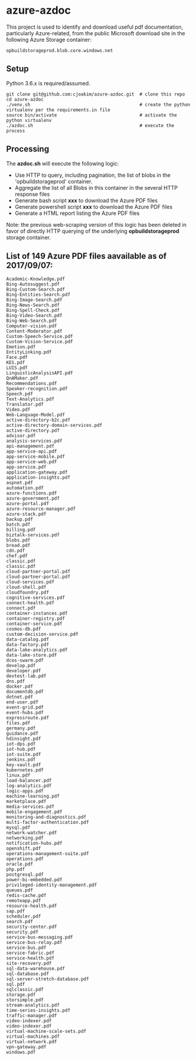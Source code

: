 # azure-azdoc

This project is used to identify and download useful pdf documentation,
particularly Azure-related, from the public Microsoft download site in the
following Azure Storage container:

```
opbuildstorageprod.blob.core.windows.net
```

## Setup

Python 3.6.x is required/assumed.

```
git clone git@github.com:cjoakim/azure-azdoc.git  # clone this repo
cd azure-azdoc
./venv.sh                                         # create the python virtualenv per the requirements.in file
source bin/activate                               # activate the python virtualenv
./azdoc.sh                                        # execute the process
```

## Processing

The **azdoc.sh** will execute the following logic:

- Use HTTP to query, including pagination, the list of blobs in the 'opbuildstorageprod' container.
- Aggregate the list of all Blobs in this container in the several HTTP response files
- Generate bash script **xxx** to download the Azure PDF files
- Generate powershell script **xxx** to download the Azure PDF files
- Generate a HTML report listing the Azure PDF files

Note: the previous web-scraping version of this logic has been deleted in favor of
directly HTTP querying of the underlying **opbuildstorageprod** storage container.

## List of 149 Azure PDF files aavailable as of 2017/09/07:

```
Academic-Knowledge.pdf
Bing-Autosuggest.pdf
Bing-Custom-Search.pdf
Bing-Entities-Search.pdf
Bing-Image-Search.pdf
Bing-News-Search.pdf
Bing-Spell-Check.pdf
Bing-Video-Search.pdf
Bing-Web-Search.pdf
Computer-vision.pdf
Content-Moderator.pdf
Custom-Speech-Service.pdf
Custom-Vision-Service.pdf
Emotion.pdf
EntityLinking.pdf
Face.pdf
KES.pdf
LUIS.pdf
LinguisticAnalysisAPI.pdf
QnAMaker.pdf
Recommendations.pdf
Speaker-recognition.pdf
Speech.pdf
Text-Analytics.pdf
Translator.pdf
Video.pdf
Web-Language-Model.pdf
active-directory-b2c.pdf
active-directory-domain-services.pdf
active-directory.pdf
advisor.pdf
analysis-services.pdf
api-management.pdf
app-service-api.pdf
app-service-mobile.pdf
app-service-web.pdf
app-service.pdf
application-gateway.pdf
application-insights.pdf
aspnet.pdf
automation.pdf
azure-functions.pdf
azure-government.pdf
azure-portal.pdf
azure-resource-manager.pdf
azure-stack.pdf
backup.pdf
batch.pdf
billing.pdf
biztalk-services.pdf
blobs.pdf
bread.pdf
cdn.pdf
chef.pdf
classic.pdf
classic.pdf
cloud-partner-portal.pdf
cloud-partner-portal.pdf
cloud-services.pdf
cloud-shell.pdf
cloudfoundry.pdf
cognitive-services.pdf
connect-health.pdf
connect.pdf
container-instances.pdf
container-registry.pdf
container-service.pdf
cosmos-db.pdf
custom-decision-service.pdf
data-catalog.pdf
data-factory.pdf
data-lake-analytics.pdf
data-lake-store.pdf
dcos-swarm.pdf
develop.pdf
developer.pdf
devtest-lab.pdf
dns.pdf
docker.pdf
documentdb.pdf
dotnet.pdf
end-user.pdf
event-grid.pdf
event-hubs.pdf
expressroute.pdf
files.pdf
germany.pdf
guidance.pdf
hdinsight.pdf
iot-dps.pdf
iot-hub.pdf
iot-suite.pdf
jenkins.pdf
key-vault.pdf
kubernetes.pdf
linux.pdf
load-balancer.pdf
log-analytics.pdf
logic-apps.pdf
machine-learning.pdf
marketplace.pdf
media-services.pdf
mobile-engagement.pdf
monitoring-and-diagnostics.pdf
multi-factor-authentication.pdf
mysql.pdf
network-watcher.pdf
networking.pdf
notification-hubs.pdf
openshift.pdf
operations-management-suite.pdf
operations.pdf
oracle.pdf
php.pdf
postgresql.pdf
power-bi-embedded.pdf
privileged-identity-management.pdf
queues.pdf
redis-cache.pdf
remoteapp.pdf
resource-health.pdf
sap.pdf
scheduler.pdf
search.pdf
security-center.pdf
security.pdf
service-bus-messaging.pdf
service-bus-relay.pdf
service-bus.pdf
service-fabric.pdf
service-health.pdf
site-recovery.pdf
sql-data-warehouse.pdf
sql-database.pdf
sql-server-stretch-database.pdf
sql.pdf
sqlclassic.pdf
storage.pdf
storsimple.pdf
stream-analytics.pdf
time-series-insights.pdf
traffic-manager.pdf
video-indexer.pdf
video-indexer.pdf
virtual-machine-scale-sets.pdf
virtual-machines.pdf
virtual-network.pdf
vpn-gateway.pdf
windows.pdf
```
